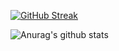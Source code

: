 [![GitHub Streak](http://github-readme-streak-stats.herokuapp.com?user=komayuki&theme=dark&date_format=%5BY.%5Dn.j&ring=EB1F6A&fire=EB1F6A&dates=F1F1EB&currStreakLabel=E28905)](https://git.io/streak-stats)

![Anurag's github stats](https://github-readme-stats.vercel.app/api?username=komayuki&count_private=true&show_icons=true&theme=monokai)  
